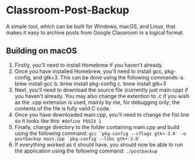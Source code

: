 # Classroom-Post-Backup
A simple tool, which can be built for Windows, macOS, and Linux, that makes it easy to archive posts from Google Classroom in a logical format.

## Building on macOS
  1. Firstly, you'll need to install Homebrew if you haven't already.
  2. Once you have installed Homebrew, you'll need to install gcc, pkg-config, and gtk+3. This can be done using the following commands:
    a. brew install gcc
    b. brew install pkg-config
    c. brew install gtk+3
  3. Next, you'll need to download the source file (currently just main.cpp) if you haven't already. You may also change the extention to .c if you wish as the .cpp extension is used, mainly by me, for debugging only; the contents of the file is fully valid C code.
  4. Once you have downloaded main.cpp, you'll need to change the fist line so it looks like this:
    `#define POSIX 1`
  5. Finally, change directory to the folder containing main.cpp and build using the following command:
    ``gcc `pkg-config --cflags gtk+-3.0` -o postbackup main.cpp `pkg-config --libs gtk+-3.0` ``
  6. If everything worked as it should have, you should now be able to run the application using the following command:
    `./postbackup`
